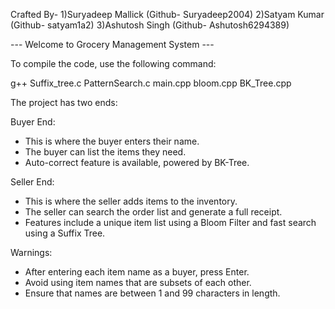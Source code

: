 Crafted By-
1)Suryadeep Mallick (Github- Suryadeep2004)
2)Satyam Kumar (Github- satyam1a2)
3)Ashutosh Singh (Github- Ashutosh6294389)



--- Welcome to Grocery Management System ---

To compile the code, use the following command:

g++ Suffix_tree.c PatternSearch.c main.cpp bloom.cpp BK_Tree.cpp

The project has two ends:

Buyer End:
- This is where the buyer enters their name.
- The buyer can list the items they need.
- Auto-correct feature is available, powered by BK-Tree.

Seller End:
- This is where the seller adds items to the inventory.
- The seller can search the order list and generate a full receipt.
- Features include a unique item list using a Bloom Filter and fast search using a Suffix Tree.

Warnings:
- After entering each item name as a buyer, press Enter.
- Avoid using item names that are subsets of each other.
- Ensure that names are between 1 and 99 characters in length.
